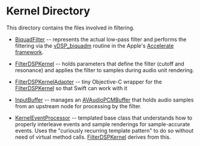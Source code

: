 # Kernel Directory

This directory contains the files involved in filtering.

- [BiquadFilter](BiquadFilter.hpp) -- represents the actual low-pass filter and performs the filtering via the 
  [vDSP_biquadm](https://developer.apple.com/documentation/accelerate/vdsp/multichannel_biquadratic_iir_filters?language=objc)
  routine in the Apple's [Accelerate framework](https://developer.apple.com/documentation/accelerate?language=objc).

- [FilterDSPKernel](FilterDSPKernel.hpp) -- holds parameters that define the filter (cutoff and resonance) and applies the filter to
  samples during audio unit rendering.

- [FilterDSPKernelAdapter](FilterDSPKernelAdapter.h) -- tiny Objective-C wrapper for the [FilterDSPKernel](FilterDSPKernel.hpp) so that 
  Swift can work with it

- [InputBuffer](InputBuffer.hpp) -- manages an [AVAudioPCMBuffer](https://developer.apple.com/documentation/avfaudio/avaudiopcmbuffer)
  that holds audio samples from an upstream node for processing by the filter.

- [KernelEventProcessor](KernelEventProcessor.hpp) -- templated base class that understands how to properly interleave events
  and sample renderings for sample-accurate events. Uses the "curiously recurring template pattern" to do so
  without need of virtual method calls. [FilterDSPKernel](FilterDSPKernel.hpp) derives from this.
